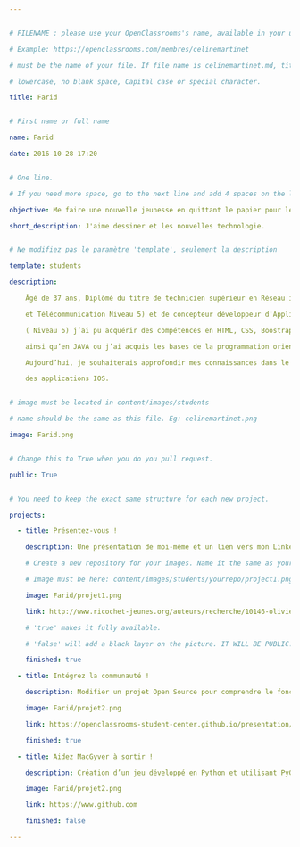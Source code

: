 ```yaml
---


# FILENAME : please use your OpenClassrooms's name, available in your url.

# Example: https://openclassrooms.com/membres/celinemartinet

# must be the name of your file. If file name is celinemartinet.md, title is celinemartinet.

# lowercase, no blank space, Capital case or special character.

title: Farid


# First name or full name

name: Farid

date: 2016-10-28 17:20


# One line.

# If you need more space, go to the next line and add 4 spaces on the left, as in 'description'.

objective: Me faire une nouvelle jeunesse en quittant le papier pour le digital.

short_description: J'aime dessiner et les nouvelles technologie.


# Ne modifiez pas le paramètre 'template', seulement la description

template: students

description:

    Âgé de 37 ans, Diplômé du titre de technicien supérieur en Réseau informatique 

    et Télécommunication Niveau 5) et de concepteur développeur d'Applications 

    ( Niveau 6) j’ai pu acquérir des compétences en HTML, CSS, Boostrap, Javascript

    ainsi qu’en JAVA ou j’ai acquis les bases de la programmation orientée objet.

    Aujourd’hui, je souhaiterais approfondir mes connaissances dans le domaine 

    des applications IOS.


# image must be located in content/images/students

# name should be the same as this file. Eg: celinemartinet.png

image: Farid.png


# Change this to True when you do you pull request.

public: True


# You need to keep the exact same structure for each new project.

projects:

  - title: Présentez-vous !

    description: Une présentation de moi-même et un lien vers mon LinkedIn.

    # Create a new repository for your images. Name it the same as your nickname and profile picture.

    # Image must be here: content/images/students/yourrepo/project1.png

    image: Farid/projet1.png

    link: http://www.ricochet-jeunes.org/auteurs/recherche/10146-olivier-vogel

    # 'true' makes it fully available.

    # 'false' will add a black layer on the picture. IT WILL BE PUBLIC!

    finished: true

  - title: Intégrez la communauté !

    description: Modifier un projet Open Source pour comprendre le fonctionnement de Git, de Github et des pull requests. 

    image: Farid/projet2.png

    link: https://openclassrooms-student-center.github.io/presentation/students/ratus.html

    finished: true

  - title: Aidez MacGyver à sortir !

    description: Création d’un jeu développé en Python et utilisant PyGame.

    image: Farid/projet2.png

    link: https://www.github.com

    finished: false

---
```

